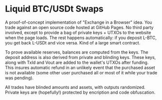 # Liquid BTC/USDt Swaps

A proof-of-concept implementation of "Exchange in a Browser" idea. You trade against an open source code hosted at GitHub Pages. No third party involved, except to provide a bag of private keys + UTXOs to the website when the page loads. The rest happens automatically: if you deposit L-BTC, you get back L-USDt and vice versa. Kind of a large smart contract.

To prove available reserves, balances are computed from the keys. The deposit address is also derived from private and blinding keys. These keys, along with TxId and Vout are added to the wallet's UTXOs after funding. This insures automatic refund in an unlikely event that the purchased asset is not available (some other user purchased all or most of it while your trade was pending). 

All trades have blinded amounts and assets, with outputs randomized. Private keys are (hopefully!) protected by encription and code obfuscation.
